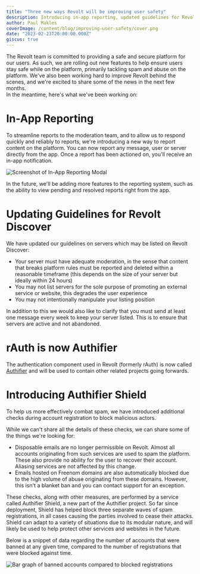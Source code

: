 ```yaml
---
title: "Three new ways Revolt will be improving user safety"
description: Introducing in-app reporting, updated guidelines for Revolt Discover and built-in anti-spam measures.
author: Paul Makles
coverImage: /content/blog/improving-user-safety/cover.png
date: "2023-02-23T20:00:00.000Z"
giscus: true
---
```


The Revolt team is committed to providing a safe and secure platform for our users. As such, we are rolling out new features to help ensure users stay safe while on the platform, primarily tackling spam and abuse on the platform. We've also been working hard to improve Revolt behind the scenes, and we're excited to share some of the news in the next few months.  
In the meantime, here's what we've been working on:

# In-App Reporting

To streamline reports to the moderation team, and to allow us to respond quickly and reliably to reports, we're introducing a new way to report content on the platform. You can now report any message, user or server directly from the app. Once a report has been actioned on, you'll receive an in-app notification.

<img style="margin: auto; display: block;" src="https://autumn.revolt.chat/attachments/ZuDVIjGiCl61Pk9XGk5qfc8-idN9EnFAk55DUQp713/the.png" alt="Screenshot of In-App Reporting Modal" />

In the future, we'll be adding more features to the reporting system, such as the ability to view pending and resolved reports right from the app.

# Updating Guidelines for Revolt Discover

We have updated our guidelines on servers which may be listed on Revolt Discover:

-   Your server must have adequate moderation, in the sense that content that breaks platform rules must be reported and deleted within a reasonable timeframe (this depends on the size of your server but ideally within 24 hours)
-   You may not list servers for the sole purpose of promoting an external service or website, this degrades the user experience
-   You may not intentionally manipulate your listing position

In addition to this we would also like to clarify that you must send at least one message every week to keep your server listed. This is to ensure that servers are active and not abandoned.

# rAuth is now Authifier

The authentication component used in Revolt (formerly rAuth) is now called [Authifier](https://github.com/Authifier) and will be used to contain other related projects going forwards.

# Introducing Authifier Shield

To help us more effectively combat spam, we have introduced additional checks during account registration to block malicious actors.

While we can't share all the details of these checks, we can share some of the things we're looking for:

-   Disposable emails are no longer permissible on Revolt. Almost all accounts originating from such services are used to spam the platform. These also provide no ability for the user to recover their account. Aliasing services are not affected by this change.
-   Emails hosted on Freenom domains are also automatically blocked due to the high volume of abuse originating from these domains. However, this isn't a blanket ban and you can contact support for an exception.

These checks, along with other measures, are performed by a service called Authifier Shield, a new part of the Authifier project. So far since deployment, Shield has helped block three separate waves of spam registrations, in all cases causing the parties involved to cease their attacks. Shield can adapt to a variety of situations due to its modular nature, and will likely be used to help protect other services and websites in the future.

Below is a snippet of data regarding the number of accounts that were banned at any given time, compared to the number of registrations that were blocked against time.

<img style="margin: auto; display: block;" src="https://autumn.revolt.chat/attachments/RRB2ob0R2FJFsvQTY1NvEaQyTCvHgTHLzJ2J9xg4XL/chart.png" alt="Bar graph of banned accounts compared to blocked registrations" />
